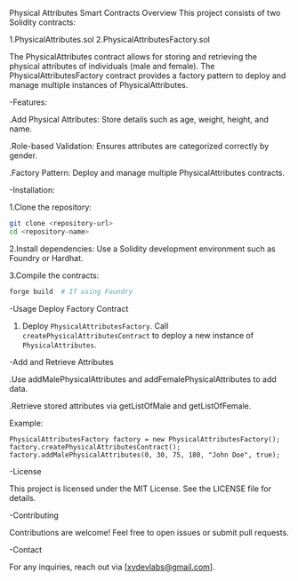 Physical Attributes Smart Contracts
Overview
This project consists of two Solidity contracts:

1.PhysicalAttributes.sol
2.PhysicalAttributesFactory.sol

The PhysicalAttributes contract allows for storing and retrieving the physical attributes of individuals (male and female). The PhysicalAttributesFactory contract provides a factory pattern to deploy and manage multiple instances of PhysicalAttributes.

-Features:

.Add Physical Attributes: Store details such as age, weight, height, and name.

.Role-based Validation: Ensures attributes are categorized correctly by gender.

.Factory Pattern: Deploy and manage multiple PhysicalAttributes contracts.



-Installation:

1.Clone the repository:

```bash
git clone <repository-url>  
cd <repository-name>
```
2.Install dependencies:
Use a Solidity development environment such as Foundry or Hardhat.

3.Compile the contracts:

```bash
forge build  # If using Foundry
```

-Usage
Deploy Factory Contract

1. Deploy ```PhysicalAttributesFactory```.
Call ```createPhysicalAttributesContract``` to deploy a new instance of ```PhysicalAttributes```.

-Add and Retrieve Attributes

.Use addMalePhysicalAttributes and addFemalePhysicalAttributes to add data.

.Retrieve stored attributes via getListOfMale and getListOfFemale.

Example:

```solidity
PhysicalAttributesFactory factory = new PhysicalAttributesFactory();  
factory.createPhysicalAttributesContract();  
factory.addMalePhysicalAttributes(0, 30, 75, 180, "John Doe", true);
```

-License

This project is licensed under the MIT License. See the LICENSE file for details.

-Contributing

Contributions are welcome! Feel free to open issues or submit pull requests.

-Contact

For any inquiries, reach out via [xvdevlabs@gmail.com].
